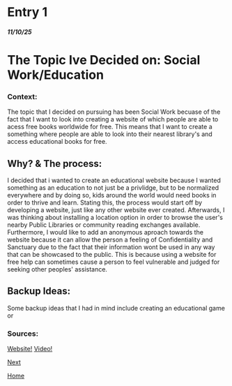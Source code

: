 # Entry 1
##### 11/10/25

<h1>The Topic Ive Decided on: Social Work/Education</h1>

<h3>Context:</h3>
<p>The topic that I decided on pursuing has been Social Work becuase of the fact that I want to look into creating a website of which people are able to acess free books worldwide for free. This means that I want to create a something where people are able to look into their nearest library's and access educational books for free. </p>

<h2>Why? & The process:</h2>
<p></p>I decided that i wanted to create an educational website because I wanted something as an education to not just be a privlidge, but to be normalized everywhere and by doing so, kids around the world would need books in order to thrive and learn. Stating this, the process would start off by developing a website, just like any other website ever created. Afterwards, I was thinking about installing a location option in order to browse the user's nearby Public Libraries or community reading exchanges available. Furthermore, I would like to add an anonymous aproach towards the website because it can allow the person a feeling of Confidentiality and Sanctuary due to the fact that their information wont be used in any way that can be showcased to the public. This is because using a website for free help can sometimes cause a person to feel vulnerable and judged for seeking other peoples' assistance.</p>

<h2>Backup Ideas:</h2>
<p>Some backup ideas that I had in mind include creating an educational game or </p>



<h3>Sources:</h3>
<a href="https://mmwelches.crsd.org/teachers/gradesspecialists/second-grade/mrs-remmey/free-reading-websites" target="blank">Website!</a></a>
<a href="https://www.youtube.com/watch?v=rW2r5uStgG0" target="blank"> Video!</a></a>

[Next](entry02.md)

[Home](../README.md)
